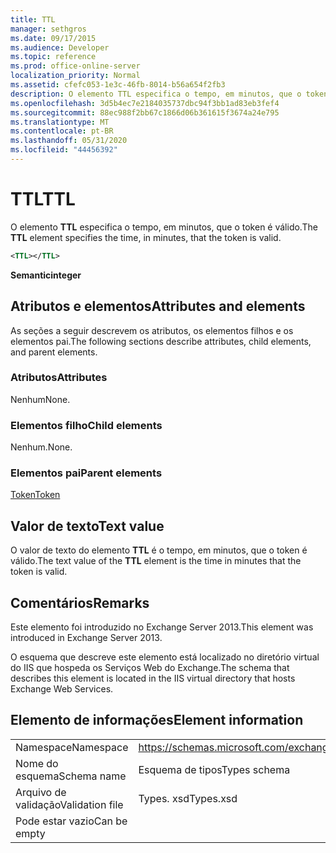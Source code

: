 ```yaml
---
title: TTL
manager: sethgros
ms.date: 09/17/2015
ms.audience: Developer
ms.topic: reference
ms.prod: office-online-server
localization_priority: Normal
ms.assetid: cfefc053-1e3c-46fb-8014-b56a654f2fb3
description: O elemento TTL especifica o tempo, em minutos, que o token é válido.
ms.openlocfilehash: 3d5b4ec7e2184035737dbc94f3bb1ad83eb3fef4
ms.sourcegitcommit: 88ec988f2bb67c1866d06b361615f3674a24e795
ms.translationtype: MT
ms.contentlocale: pt-BR
ms.lasthandoff: 05/31/2020
ms.locfileid: "44456392"
---
```

# <a name="ttl"></a><span data-ttu-id="d85ab-103">TTL</span><span class="sxs-lookup"><span data-stu-id="d85ab-103">TTL</span></span>

<span data-ttu-id="d85ab-104">O elemento **TTL** especifica o tempo, em minutos, que o token é válido.</span><span class="sxs-lookup"><span data-stu-id="d85ab-104">The **TTL** element specifies the time, in minutes, that the token is valid.</span></span> 
  
```XML
<TTL></TTL>
```

 <span data-ttu-id="d85ab-105">**Semantic**</span><span class="sxs-lookup"><span data-stu-id="d85ab-105">**integer**</span></span>
## <a name="attributes-and-elements"></a><span data-ttu-id="d85ab-106">Atributos e elementos</span><span class="sxs-lookup"><span data-stu-id="d85ab-106">Attributes and elements</span></span>

<span data-ttu-id="d85ab-107">As seções a seguir descrevem os atributos, os elementos filhos e os elementos pai.</span><span class="sxs-lookup"><span data-stu-id="d85ab-107">The following sections describe attributes, child elements, and parent elements.</span></span>
  
### <a name="attributes"></a><span data-ttu-id="d85ab-108">Atributos</span><span class="sxs-lookup"><span data-stu-id="d85ab-108">Attributes</span></span>

<span data-ttu-id="d85ab-109">Nenhum</span><span class="sxs-lookup"><span data-stu-id="d85ab-109">None.</span></span>
  
### <a name="child-elements"></a><span data-ttu-id="d85ab-110">Elementos filho</span><span class="sxs-lookup"><span data-stu-id="d85ab-110">Child elements</span></span>

<span data-ttu-id="d85ab-111">Nenhum.</span><span class="sxs-lookup"><span data-stu-id="d85ab-111">None.</span></span>
  
### <a name="parent-elements"></a><span data-ttu-id="d85ab-112">Elementos pai</span><span class="sxs-lookup"><span data-stu-id="d85ab-112">Parent elements</span></span>

[<span data-ttu-id="d85ab-113">Token</span><span class="sxs-lookup"><span data-stu-id="d85ab-113">Token</span></span>](token.md)
  
## <a name="text-value"></a><span data-ttu-id="d85ab-114">Valor de texto</span><span class="sxs-lookup"><span data-stu-id="d85ab-114">Text value</span></span>

<span data-ttu-id="d85ab-115">O valor de texto do elemento **TTL** é o tempo, em minutos, que o token é válido.</span><span class="sxs-lookup"><span data-stu-id="d85ab-115">The text value of the **TTL** element is the time in minutes that the token is valid.</span></span> 
  
## <a name="remarks"></a><span data-ttu-id="d85ab-116">Comentários</span><span class="sxs-lookup"><span data-stu-id="d85ab-116">Remarks</span></span>

<span data-ttu-id="d85ab-117">Este elemento foi introduzido no Exchange Server 2013.</span><span class="sxs-lookup"><span data-stu-id="d85ab-117">This element was introduced in Exchange Server 2013.</span></span>
  
<span data-ttu-id="d85ab-118">O esquema que descreve este elemento está localizado no diretório virtual do IIS que hospeda os Serviços Web do Exchange.</span><span class="sxs-lookup"><span data-stu-id="d85ab-118">The schema that describes this element is located in the IIS virtual directory that hosts Exchange Web Services.</span></span>
  
## <a name="element-information"></a><span data-ttu-id="d85ab-119">Elemento de informações</span><span class="sxs-lookup"><span data-stu-id="d85ab-119">Element information</span></span>

|||
|:-----|:-----|
|<span data-ttu-id="d85ab-120">Namespace</span><span class="sxs-lookup"><span data-stu-id="d85ab-120">Namespace</span></span>  <br/> |https://schemas.microsoft.com/exchange/services/2006/types  <br/> |
|<span data-ttu-id="d85ab-121">Nome do esquema</span><span class="sxs-lookup"><span data-stu-id="d85ab-121">Schema name</span></span>  <br/> |<span data-ttu-id="d85ab-122">Esquema de tipos</span><span class="sxs-lookup"><span data-stu-id="d85ab-122">Types schema</span></span>  <br/> |
|<span data-ttu-id="d85ab-123">Arquivo de validação</span><span class="sxs-lookup"><span data-stu-id="d85ab-123">Validation file</span></span>  <br/> |<span data-ttu-id="d85ab-124">Types. xsd</span><span class="sxs-lookup"><span data-stu-id="d85ab-124">Types.xsd</span></span>  <br/> |
|<span data-ttu-id="d85ab-125">Pode estar vazio</span><span class="sxs-lookup"><span data-stu-id="d85ab-125">Can be empty</span></span>  <br/> ||
   

